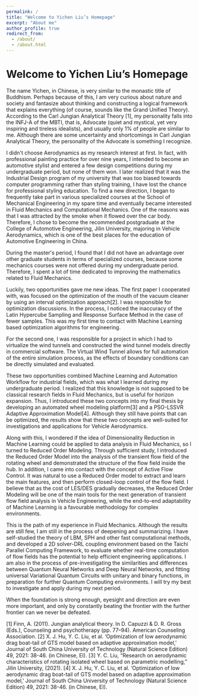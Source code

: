 ```yaml
---
permalink: /
title: "Welcome to Yichen Liu’s Homepage"
excerpt: "About me"
author_profile: true
redirect_from: 
  - /about/
  - /about.html
---
```

Welcome to Yichen Liu’s Homepage
======
The name Yichen, in Chinese, is very similar to the monastic title of Buddhism. Perhaps because of this, I am very curious about nature and society and fantasize about thinking and constructing a logical framework that explains everything (of course, sounds like the Grand Unified Theory). According to the Carl Jungian Analytical Theory [1], my personality falls into the INFJ-A of the MBTI, that is, Advocate (quiet and mystical, yet very inspiring and tireless idealists), and usually only 1% of people are similar to me. Although there are some uncertainty and shortcomings in Carl Jungian Analytical Theory, the personality of the Advocate is something I recognize.

I didn't choose Aerodynamics as my research interest at first. In fact, with professional painting practice for over nine years, I intended to become an automotive stylist and entered a few design competitions during my undergraduate period, but none of them won. I later realized that it was the Industrial Design program of my university that was too biased towards computer programming rather than styling training, I have lost the chance for professional styling education. To find a new direction, I began to frequently take part in various specialized courses at the School of Mechanical Engineering in my spare time and eventually became interested in Fluid Mechanics and Computational Mechanics. One of the reasons was that I was attracted by the smoke when it flowed over the car body. Therefore, I chose to become the recommended postgraduate at the College of Automotive Engineering, Jilin University, majoring in Vehicle Aerodynamics, which is one of the best places for the education of Automotive Engineering in China.

During the master's period, I found that I did not have an advantage over other graduate students in terms of specialized courses, because some mechanics courses were not offered during my undergraduate period. Therefore, I spent a lot of time dedicated to improving the mathematics related to Fluid Mechanics.

Luckily, two opportunities gave me new ideas. The first paper I cooperated with, was focused on the optimization of the mouth of the vacuum cleaner by using an interval optimization approach[2]. I was responsible for optimization discussions. In the process, I noticed the inaccuracy of the Latin Hypercube Sampling and Response Surface Method in the case of fewer samples. This was my first time to contact with Machine Learning based optimization algorithms for engineering. 

For the second one, I was responsible for a project in which I had to virtualize the wind tunnels and constructed the wind tunnel models directly in commercial software. The Virtual Wind Tunnel allows for full automation of the entire simulation process, as the effects of boundary conditions can be directly simulated and evaluated.

These two opportunities combined Machine Learning and Automation Workflow for industrial fields, which was what I learned during my undergraduate period. I realized that this knowledge is not supposed to be classical research fields in Fluid Mechanics, but is useful for horizon expansion. Thus, I introduced these two concepts into my final thesis by developing an automated wheel modeling platform[3] and a PSO-LSSVR Adaptive Approximation Model[4]. Although they still have points that can be optimized, the results show that these two concepts are well-suited for investigations and applications for Vehicle Aerodynamics.

Along with this, I wondered if the idea of Dimensionality Reduction in Machine Learning could be applied to data analysis in Fluid Mechanics, so I turned to Reduced Order Modeling. Through sufficient study, I introduced the Reduced Order Model into the analysis of the transient flow field of the rotating wheel and demonstrated the structure of the flow field inside the hub. In addition, I came into contact with the concept of Active Flow Control. It was natural to use a Reduced Order model to extract and learn the main features, and then perform closed-loop control of the flow field. I believe that as the cost of LES/DES gradually decreases, the Reduced Order Modeling will be one of the main tools for the next generation of transient flow field analysis in Vehicle Engineering, while the end-to-end adaptability of Machine Learning is a favourable methodology for complex environments.

This is the path of my experience in Fluid Mechanics. Although the results are still few, I am still in the process of deepening and summarizing. I have self-studied the theory of LBM, SPH and other fast computational methods, and developed a 2D solver-DRL coupling environment based on the Taichi Parallel Computing Framework, to evaluate whether real-time computation of flow fields has the potential to help efficient engineering applications. I am also in the process of pre-investigating the similarities and differences between Quantum Neural Networks and Deep Neural Networks, and fitting universal Variational Quantum Circuits with unitary and binary functions, in preparation for further Quantum Computing environments. I will try my best to investigate and apply during my next period.

When the foundation is strong enough, eyesight and direction are even more important, and only by constantly beating the frontier with the further frontier can we never be defeated.

[1] Finn, A. (2011). Jungian analytical theory. In D. Capuzzi & D. R. Gross (Eds.), Counseling and psychotherapy (pp. 77–94). American Counseling Association.
[2] X. J. Hu, Y. C. Liu, et al. ‘Optimization of low aerodynamic drag boat-tail of GTS model based on adaptive approximation model,’ Journal of South China University of Technology (Natural Science Edition) 49, 2021: 38-46. (in Chinese, EI).
[3] Y. C. Liu, “Research on aerodynamic characteristics of rotating isolated wheel based on parametric modelling,” Jilin University, (2021).
[4] X. J. Hu, Y. C. Liu, et al. ‘Optimization of low aerodynamic drag boat-tail of GTS model based on adaptive approximation model,’ Journal of South China University of Technology (Natural Science Edition) 49, 2021: 38-46. (in Chinese, EI).

